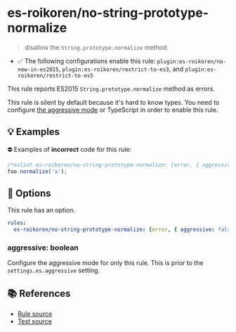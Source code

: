 # es-roikoren/no-string-prototype-normalize
> disallow the `String.prototype.normalize` method.

- ✅ The following configurations enable this rule: `plugin:es-roikoren/no-new-in-es2015`, `plugin:es-roikoren/restrict-to-es3`, and `plugin:es-roikoren/restrict-to-es5`

This rule reports ES2015 `String.prototype.normalize` method as errors.

This rule is silent by default because it's hard to know types. You need to configure [the aggressive mode](../#the-aggressive-mode) or TypeScript in order to enable this rule.

## 💡 Examples

⛔ Examples of **incorrect** code for this rule:

```js
/*eslint es-roikoren/no-string-prototype-normalize: [error, { aggressive: true }] */
foo.normalize('a');
```

## 🔧 Options

This rule has an option.

```yml
rules:
  es-roikoren/no-string-prototype-normalize: [error, { aggressive: false }]
```

### aggressive: boolean

Configure the aggressive mode for only this rule.
This is prior to the `settings.es.aggressive` setting.

## 📚 References

- [Rule source](https://github.com/roikoren755/eslint-plugin-es/blob/v2.0.0/src/rules/no-string-prototype-normalize.ts)
- [Test source](https://github.com/roikoren755/eslint-plugin-es/blob/v2.0.0/tests/src/rules/no-string-prototype-normalize.ts)
